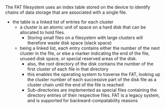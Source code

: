 
The FAT filesystem uses an index table stored on the device to identify chains of data storage that are associated with a single file. 
- the table is a linked list of entries for each cluster
	- a cluster is an atomic unit of space on a hard disk that can be allocated to hold files.
		- Storing small files on a filesystem with large clusters will therefore waste disk space (slack space)
	- being a linked list, each entry contains either the number of the next cluster in the file, or else a marker indicating the end of the file, unused disk space, or special reserved areas of the disk.
		- also, the root directory of the disk contains the number of the first cluster of each file in that directory
		- this enables the operating system to traverse the FAT, looking up the cluster number of each successive part of the disk file as a cluster chain until the end of the file is reached
		- Sub-directories are implemented as special files containing the directory entries of their respective files.
FAT is a legacy system, and is supported for backward-compatability reasons
